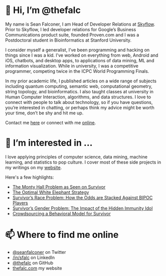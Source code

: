 # 👋 Hi, I’m @thefalc

My name is Sean Falconer, I am Head of Developer Relations at [Skyflow](https://skyflow.com). Prior to Skyflow, I led developer relations for
Google’s Business Communications product suite, founded Proven.com and I was a Postdoctoral student in Bioinformatics at Stanford University.

I consider myself a generalist, I’ve been programming and hacking on things since I was a kid. I’ve worked on everything from web, Android and iOS, chatbots, and desktop apps,
to applications of data mining, ML and information visualization. While in university, I was a competitive programmer, competing twice in the ICPC World Programming Finals.

In my prior academic life, I published articles on a wide range of subjects including quantum computing, semantic web, computational geometry, string topology, and bioinformatics. I also taught classes at university in Human Computer Interaction, algorithms, and data structures.
I love to connect with people to talk about technology, so if you have questions, you’re interested in chatting, or perhaps think my advice might be worth your time,
don’t be shy and hit me up.

Contact me [here](https://thefalc.com/contact/) or connect with me [online](https://twitter.com/seanfalconer).

# 👀 I’m interested in ...

I love applying principles of computer science, data mining, machine learning, and statistics to pop culture. I cover most of these side projects in my writings
on my [website](https://thefalc.com).

Here's a few highlights:
* [The Monty Hall Problem as Seen on Survivor](https://thefalc.com/2021/12/the-monty-hall-problem-as-seen-on-survivor/)
* [The Optimal White Elephant Strategy](https://thefalc.com/2021/12/the-optimal-white-elephant-strategy/)
* [Survivor’s Race Problem: How the Odds are Stacked Against BIPOC Players](https://thefalc.com/2020/08/survivors-race-problem-how-the-odds-are-stacked-against-bipoc-players/)
* [Survivor’s Gender Problem: The Impact of the Hidden Immunity Idol](https://thefalc.com/2019/01/survivors-gender-problem-the-impact-of-the-hidden-immunity-idol/)
* [Crowdsourcing a Behavioral Model for Survivor](https://thefalc.com/2017/09/crowdsourcing-a-behavioral-model-for-survivor/)

# 📫 Where to find me online

* [@seanfalconer](https://twitter.com/seanfalconer) on Twitter
* [/in/sfalc](https://www.linkedin.com/in/seanf/) on LinkedIn
* [@thefalc](https://github.com/thefalc) on GitHub
* [thefalc.com](https://thefalc.com) my website

